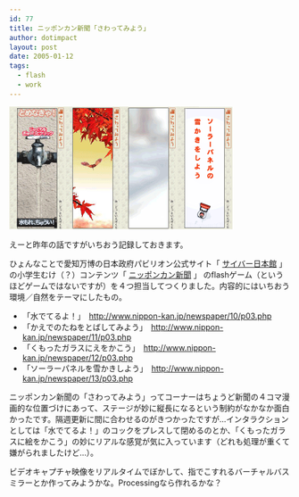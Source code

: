 ```yaml
---
id: 77
title: ニッポンカン新聞「さわってみよう」
author: dotimpact
layout: post
date: 2005-01-12
tags:
  - flash
  - work
---
```

<img class="img_R" src='/hexo/images/wp-content/uploads/2008/02/sawattemiyou.png' alt='sawattemiyou.png' />

えーと昨年の話ですがいちおう記録しておきます。

ひょんなことで愛知万博の日本政府パビリオン公式サイト「 [サイバー日本館][1] 」の小学生むけ（？）コンテンツ「 [ニッポンカン新聞][2] 」 のflashゲーム（というほどゲームではないですが）を４つ担当してつくりました。内容的にはいちおう環境／自然をテーマにしたもの。

  * 「水でてるよ！」　<http://www.nippon-kan.jp/newspaper/10/p03.php>
  * 「かえでのたねをとばしてみよう」　<http://www.nippon-kan.jp/newspaper/11/p03.php>
  * 「くもったガラスにえをかこう」　<http://www.nippon-kan.jp/newspaper/12/p03.php>
  * 「ソーラーパネルを雪かきしよう」　<http://www.nippon-kan.jp/newspaper/13/p03.php>

ニッポンカン新聞の「さわってみよう」ってコーナーはちょうど新聞の４コマ漫画的な位置づけにあって、ステージが妙に縦長になるという制約がなかなか面白かったです。隔週更新に間に合わせるのがきつかったですが…インタラクションとしては「水でてるよ！」のコックをプレスして閉めるのとか、「くもったガラスに絵をかこう」の妙にリアルな感覚が気に入っています（どれも処理が重くて嫌がられましたけど…）。

ビデオキャプチャ映像をリアルタイムでぼかして、指でこすれるバーチャルバスミラーとか作ってみようかな。Processingなら作れるかな？

 [1]: http://www.nippon-kan.jp
 [2]: http://www.nippon-kan.jp/newspaper/new/
